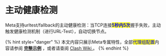 # 主动健康检测

Meta支持urltest/fallback的主动健康检测：当TCP连接<mark style="color:blue;">**5秒内5次**</mark>握手失败，主动触发健康检测机制（进行URL-Test），自动切换节点。



{% hint style="danger" %}
本文内容只展示Meta专属特性，全部<mark style="color:blue;">代理组配置</mark>内容请参阅 [**完整示例**](../../example/ex1.md#dai-li-zu-pei-zhi) ，或者请查阅 [Clash Wiki ](https://lancellc.gitbook.io/clash/clash-config-file/proxy-groups)。
{% endhint %}
